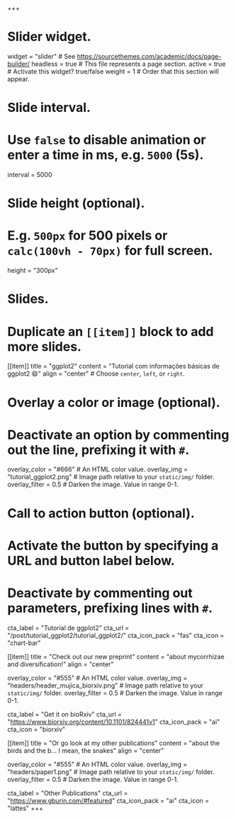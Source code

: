 +++
# Slider widget.
widget = "slider"  # See https://sourcethemes.com/academic/docs/page-builder/
headless = true  # This file represents a page section.
active = true  # Activate this widget? true/false
weight = 1  # Order that this section will appear.

# Slide interval.
# Use `false` to disable animation or enter a time in ms, e.g. `5000` (5s).
interval = 5000

# Slide height (optional).
# E.g. `500px` for 500 pixels or `calc(100vh - 70px)` for full screen.
height = "300px"

# Slides.
# Duplicate an `[[item]]` block to add more slides.
[[item]]
  title = "ggplot2"
  content = "Tutorial com informações básicas de ggplot2 :smile:"
  align = "center"  # Choose `center`, `left`, or `right`.

  # Overlay a color or image (optional).
  #   Deactivate an option by commenting out the line, prefixing it with `#`.
  overlay_color = "#666"  # An HTML color value.
  overlay_img = "tutorial_ggplot2.png"  # Image path relative to your `static/img/` folder.
  overlay_filter = 0.5  # Darken the image. Value in range 0-1.

  # Call to action button (optional).
  #   Activate the button by specifying a URL and button label below.
  #   Deactivate by commenting out parameters, prefixing lines with `#`.
  cta_label = "Tutorial de ggplot2"
  cta_url = "/post/tutorial_ggplot2/tutorial_ggplot2/"
  cta_icon_pack = "fas"
  cta_icon = "chart-bar"

[[item]]
  title = "Check out our new preprint"
  content = "about mycorrhizae and diversification!"
  align = "center"

  overlay_color = "#555"  # An HTML color value.
  overlay_img = "headers/header_mujica_biorxiv.png"  # Image path relative to your `static/img/` folder.
  overlay_filter = 0.5  # Darken the image. Value in range 0-1.
  
  cta_label = "Get it on bioRxiv"
  cta_url = "https://www.biorxiv.org/content/10.1101/824441v1"
  cta_icon_pack = "ai"
  cta_icon = "biorxiv"

[[item]]
  title = "Or go look at my other publications"
  content = "about the birds and the b... I mean, the snakes"
  align = "center"

  overlay_color = "#555"  # An HTML color value.
  overlay_img = "headers/paper1.png"  # Image path relative to your `static/img/` folder.
  overlay_filter = 0.5  # Darken the image. Value in range 0-1.
  
  cta_label = "Other Publications"
  cta_url = "https://www.gburin.com/#featured"
  cta_icon_pack = "ai"
  cta_icon = "lattes"
+++
